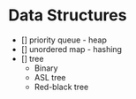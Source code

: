 # Data Structures

- [] priority queue - heap
- [] unordered map - hashing
- [] tree
    - Binary
    - ASL tree
    - Red-black tree
